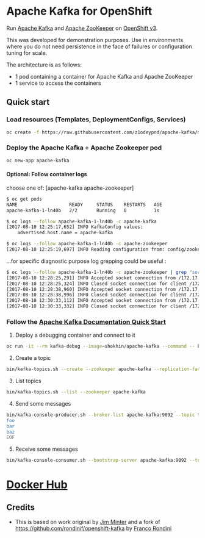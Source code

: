 # Apache Kafka for OpenShift

Run [Apache Kafka](https://kafka.apache.org/) and [Apache ZooKeeper](https://zookeeper.apache.org/) on [OpenShift v3](https://www.openshift.com/).

This was developed for demonstration purposes. Use in environments where you do not need persistence in the face of failures or configuration tuning for scale.

The architecture is as follows:

* 1 pod containing a container for Apache Kafka and Apache ZooKeeper
* 1 service to access the containers


## Quick start

###  Load resources (Templates, DeploymentConfigs, Services)

```bash
oc create -f https://raw.githubusercontent.com/z1odeypnd/apache-kafka/master/resources.yaml
```

### Deploy the Apache Kafka + Apache Zookeeper pod

``` bash
oc new-app apache-kafka
```
#### Optional: Follow container logs
choose one of: [apache-kafka apache-zookeeper]
``` bash 
$ oc get pods
NAME                   READY     STATUS    RESTARTS   AGE
apache-kafka-1-ln40b   2/2       Running   0          1s

$ oc logs --follow apache-kafka-1-ln40b -c apache-kafka
[2017-08-10 12:25:17,652] INFO KafkaConfig values: 
	advertised.host.name = apache-kafka

$ oc logs --follow apache-kafka-1-ln40b -c apache-zookeeper
[2017-08-10 12:25:19,697] INFO Reading configuration from: config/zookeeper.properties (org.apache.zookeeper.server.quorum.QuorumPeerConfig)
```

...for specific diagnostic purpose log grepping could be useful :
``` bash 
$ oc logs --follow apache-kafka-1-ln40b -c apache-zookeeper | grep "socket connection"
[2017-08-10 12:28:25,291] INFO Accepted socket connection from /172.17.0.7:57822 (org.apache.zookeeper.server.NIOServerCnxnFactory)
[2017-08-10 12:28:25,324] INFO Closed socket connection for client /172.17.0.7:57822 which had sessionid 0x15dcc1b2ea40001 (org.apache.zookeeper.server.NIOServerCnxn)
[2017-08-10 12:28:38,960] INFO Accepted socket connection from /172.17.0.7:57838 (org.apache.zookeeper.server.NIOServerCnxnFactory)
[2017-08-10 12:28:38,996] INFO Closed socket connection for client /172.17.0.7:57838 which had sessionid 0x15dcc1b2ea40002 (org.apache.zookeeper.server.NIOServerCnxn)
[2017-08-10 12:30:33,112] INFO Accepted socket connection from /172.17.0.7:57996 (org.apache.zookeeper.server.NIOServerCnxnFactory)
[2017-08-10 12:30:33,332] INFO Closed socket connection for client /172.17.0.7:57996 which had sessionid 0x15dcc1b2ea40003 (org.apache.zookeeper.server.NIOServerCnxn)
```

### Follow the [Apache Kafka Documentation Quick Start](https://kafka.apache.org/documentation.html#quickstart)

1. Deploy a debugging container and connect to it

``` bash
oc run -it --rm kafka-debug --image=shokhin/apache-kafka --command -- bash
```

2. Create a topic

``` bash
bin/kafka-topics.sh --create --zookeeper apache-kafka --replication-factor 1 --partitions 1 --topic test
```

3. List topics

``` bash
bin/kafka-topics.sh --list --zookeeper apache-kafka
```

4. Send some messages

``` bash
bin/kafka-console-producer.sh --broker-list apache-kafka:9092 --topic test <<EOF
foo
bar
baz
EOF
```

5. Receive some messages

``` bash
bin/kafka-console-consumer.sh --bootstrap-server apache-kafka:9092 --topic test --from-beginning
```

# [Docker Hub](https://hub.docker.com/r/shokhin/apache-kafka)

## Credits

* This is based on work original by [Jim Minter](https://github.com/jim-minter) and a fork of https://github.com/rondinif/openshift-kafka by [Franco Rondini](https://github.com/rondinif)
